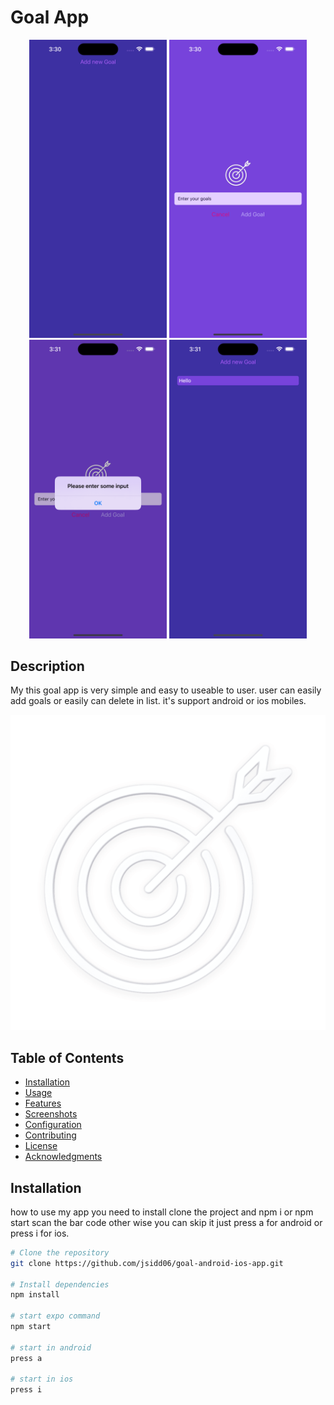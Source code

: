 # Goal App

<p align="center">
  <img src="./assets/images/s1.png" alt="Project Overview" width="220"/>
  <img src="./assets/images/s2.png" alt="Project Overview" width="220"/>
    <img src="./assets/images/s3.png" alt="Project Overview" width="220"/>
  <img src="./assets/images/s4.png" alt="Project Overview" width="220"/>
</p>

## Description

My this goal app is very simple and easy to useable to user. user can easily add goals or easily can delete in list. it's support android or ios mobiles.

![Your App Logo or Banner](./assets/images/goal.png)

## Table of Contents

- [Installation](#installation)
- [Usage](#usage)
- [Features](#features)
- [Screenshots](#screenshots)
- [Configuration](#configuration)
- [Contributing](#contributing)
- [License](#license)
- [Acknowledgments](#acknowledgments)

## Installation

how to use my app you need to install clone the project and npm i or npm start scan the bar code other wise you can skip it just press a for android or press i for ios.

```bash
# Clone the repository
git clone https://github.com/jsidd06/goal-android-ios-app.git

# Install dependencies
npm install

# start expo command
npm start

# start in android
press a

# start in ios
press i
```
